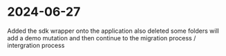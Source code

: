 # 2024-06-27

Added  the sdk wrapper onto the application also deleted some folders will add a demo mutation and then continue to the migration process / intergration process